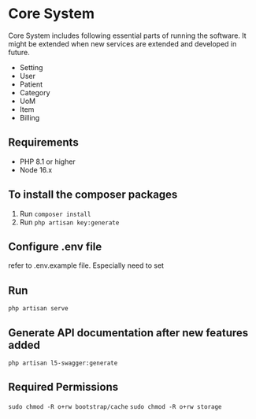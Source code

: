 
# Core System
Core System includes following essential parts of running the software. It might be extended when new services are extended and developed in future.

- Setting
- User
- Patient
- Category
- UoM
- Item
- Billing

## Requirements  
- PHP 8.1 or higher
- Node 16.x

## To install the composer packages
1. Run `composer install`
2. Run `php artisan key:generate`

## Configure .env file
refer to .env.example file. Especially need to set 

## Run
`php artisan serve`

## Generate API documentation after new features added
`php artisan l5-swagger:generate`

## Required Permissions
`sudo chmod -R o+rw bootstrap/cache`
`sudo chmod -R o+rw storage`
